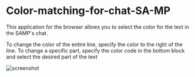 # Color-matching-for-chat-SA-MP
This application for the browser allows you to select the color for the text in the SAMP's chat.

To change the color of the entire line, specify the color to the right of the line.
To change a specific part, specify the color code in the bottom block and select the desired part of the text

![screenshot](https://github.com/DeadTroy/Color-matching-for-chat-SA-MP/master/screenshot.png)
